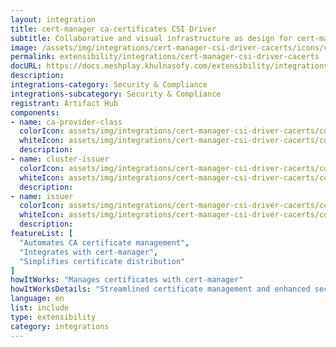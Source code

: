 ```yaml
---
layout: integration
title: cert-manager ca-certificates CSI Driver
subtitle: Collaborative and visual infrastructure as design for cert-manager ca-certificates CSI Driver
image: /assets/img/integrations/cert-manager-csi-driver-cacerts/icons/color/cert-manager-csi-driver-cacerts-color.svg
permalink: extensibility/integrations/cert-manager-csi-driver-cacerts
docURL: https://docs.meshplay.khulnasofy.com/extensibility/integrations/cert-manager-csi-driver-cacerts
description: 
integrations-category: Security & Compliance
integrations-subcategory: Security & Compliance
registrant: Artifact Hub
components: 
- name: ca-provider-class
  colorIcon: assets/img/integrations/cert-manager-csi-driver-cacerts/components/ca-provider-class/icons/color/ca-provider-class-color.svg
  whiteIcon: assets/img/integrations/cert-manager-csi-driver-cacerts/components/ca-provider-class/icons/white/ca-provider-class-white.svg
  description: 
- name: cluster-issuer
  colorIcon: assets/img/integrations/cert-manager-csi-driver-cacerts/components/cluster-issuer/icons/color/cluster-issuer-color.svg
  whiteIcon: assets/img/integrations/cert-manager-csi-driver-cacerts/components/cluster-issuer/icons/white/cluster-issuer-white.svg
  description: 
- name: issuer
  colorIcon: assets/img/integrations/cert-manager-csi-driver-cacerts/components/issuer/icons/color/issuer-color.svg
  whiteIcon: assets/img/integrations/cert-manager-csi-driver-cacerts/components/issuer/icons/white/issuer-white.svg
  description: 
featureList: [
  "Automates CA certificate management",
  "Integrates with cert-manager",
  "Simplifies certificate distribution"
]
howItWorks: "Manages certificates with cert-manager"
howItWorksDetails: "Streamlined certificate management and enhanced security in Kubernetes"
language: en
list: include
type: extensibility
category: integrations
---
```

